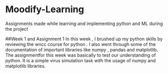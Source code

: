 # Moodify-Learning
Assignments made while learning and implementing python and ML during the project

##Week 1 and Assignment 1 
In this week , I brushed up my python skills by reviewing the wncc course for python . I also went through some of the documentation of important libraries like numpy , pandas and matplotlib. 
The assignmentfor this week was basically to test our understanding of python. It is a simple virus simulation task with the usage of numpy and matplotlib libraries.

